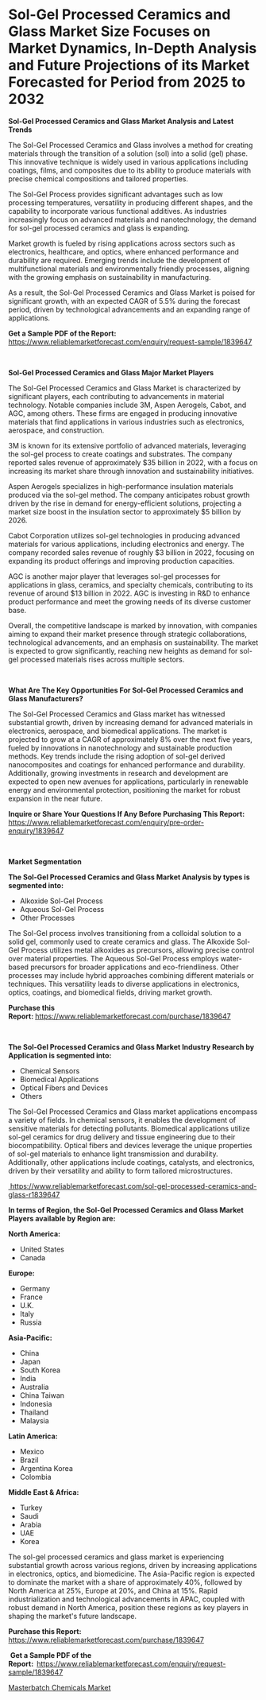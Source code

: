 <p><h1>Sol-Gel Processed Ceramics and Glass Market Size Focuses on Market Dynamics, In-Depth Analysis and Future Projections of its Market Forecasted for Period from 2025 to 2032</h1></p><p><strong>Sol-Gel Processed Ceramics and Glass Market Analysis and Latest Trends</strong></p>
<p><p>The Sol-Gel Processed Ceramics and Glass involves a method for creating materials through the transition of a solution (sol) into a solid (gel) phase. This innovative technique is widely used in various applications including coatings, films, and composites due to its ability to produce materials with precise chemical compositions and tailored properties. </p><p>The Sol-Gel Process provides significant advantages such as low processing temperatures, versatility in producing different shapes, and the capability to incorporate various functional additives. As industries increasingly focus on advanced materials and nanotechnology, the demand for sol-gel processed ceramics and glass is expanding.</p><p>Market growth is fueled by rising applications across sectors such as electronics, healthcare, and optics, where enhanced performance and durability are required. Emerging trends include the development of multifunctional materials and environmentally friendly processes, aligning with the growing emphasis on sustainability in manufacturing. </p><p>As a result, the Sol-Gel Processed Ceramics and Glass Market is poised for significant growth, with an expected CAGR of 5.5% during the forecast period, driven by technological advancements and an expanding range of applications.</p></p>
<p><strong>Get a Sample PDF of the Report:&nbsp;</strong> <a href="https://www.reliablemarketforecast.com/enquiry/request-sample/1839647?utm_campaign=1140&utm_medium=2&utm_source=Github&utm_content=ia&utm_term=03022025&utm_id=sol-gel-processed-ceramics-and-glass">https://www.reliablemarketforecast.com/enquiry/request-sample/1839647</a></p>
<p>&nbsp;</p>
<p><strong>Sol-Gel Processed Ceramics and Glass Major Market Players</strong></p>
<p><p>The Sol-Gel Processed Ceramics and Glass Market is characterized by significant players, each contributing to advancements in material technology. Notable companies include 3M, Aspen Aerogels, Cabot, and AGC, among others. These firms are engaged in producing innovative materials that find applications in various industries such as electronics, aerospace, and construction.</p><p>3M is known for its extensive portfolio of advanced materials, leveraging the sol-gel process to create coatings and substrates. The company reported sales revenue of approximately $35 billion in 2022, with a focus on increasing its market share through innovation and sustainability initiatives.</p><p>Aspen Aerogels specializes in high-performance insulation materials produced via the sol-gel method. The company anticipates robust growth driven by the rise in demand for energy-efficient solutions, projecting a market size boost in the insulation sector to approximately $5 billion by 2026.</p><p>Cabot Corporation utilizes sol-gel technologies in producing advanced materials for various applications, including electronics and energy. The company recorded sales revenue of roughly $3 billion in 2022, focusing on expanding its product offerings and improving production capacities.</p><p>AGC is another major player that leverages sol-gel processes for applications in glass, ceramics, and specialty chemicals, contributing to its revenue of around $13 billion in 2022. AGC is investing in R&D to enhance product performance and meet the growing needs of its diverse customer base.</p><p>Overall, the competitive landscape is marked by innovation, with companies aiming to expand their market presence through strategic collaborations, technological advancements, and an emphasis on sustainability. The market is expected to grow significantly, reaching new heights as demand for sol-gel processed materials rises across multiple sectors.</p></p>
<p>&nbsp;</p>
<p><strong>What Are The Key Opportunities For Sol-Gel Processed Ceramics and Glass Manufacturers?</strong></p>
<p><p>The Sol-Gel Processed Ceramics and Glass market has witnessed substantial growth, driven by increasing demand for advanced materials in electronics, aerospace, and biomedical applications. The market is projected to grow at a CAGR of approximately 8% over the next five years, fueled by innovations in nanotechnology and sustainable production methods. Key trends include the rising adoption of sol-gel derived nanocomposites and coatings for enhanced performance and durability. Additionally, growing investments in research and development are expected to open new avenues for applications, particularly in renewable energy and environmental protection, positioning the market for robust expansion in the near future.</p></p>
<p><strong>Inquire or Share Your Questions If Any Before Purchasing This Report:</strong> <a href="https://www.reliablemarketforecast.com/enquiry/pre-order-enquiry/1839647?utm_campaign=1140&utm_medium=2&utm_source=Github&utm_content=ia&utm_term=03022025&utm_id=sol-gel-processed-ceramics-and-glass">https://www.reliablemarketforecast.com/enquiry/pre-order-enquiry/1839647</a></p>
<p>&nbsp;</p>
<p><strong>Market Segmentation</strong></p>
<p><strong>The Sol-Gel Processed Ceramics and Glass Market Analysis by types is segmented into:</strong></p>
<p><ul><li>Alkoxide Sol-Gel Process</li><li>Aqueous Sol-Gel Process</li><li>Other Processes</li></ul></p>
<p><p>The Sol-Gel process involves transitioning from a colloidal solution to a solid gel, commonly used to create ceramics and glass. The Alkoxide Sol-Gel Process utilizes metal alkoxides as precursors, allowing precise control over material properties. The Aqueous Sol-Gel Process employs water-based precursors for broader applications and eco-friendliness. Other processes may include hybrid approaches combining different materials or techniques. This versatility leads to diverse applications in electronics, optics, coatings, and biomedical fields, driving market growth.</p></p>
<p><strong>Purchase this Report:&nbsp;</strong><a href="https://www.reliablemarketforecast.com/purchase/1839647?utm_campaign=1140&utm_medium=2&utm_source=Github&utm_content=ia&utm_term=03022025&utm_id=sol-gel-processed-ceramics-and-glass">https://www.reliablemarketforecast.com/purchase/1839647</a></p>
<p>&nbsp;</p>
<p><strong>The Sol-Gel Processed Ceramics and Glass Market Industry Research by Application is segmented into:</strong></p>
<p><ul><li>Chemical Sensors</li><li>Biomedical Applications</li><li>Optical Fibers and Devices</li><li>Others</li></ul></p>
<p><p>The Sol-Gel Processed Ceramics and Glass market applications encompass a variety of fields. In chemical sensors, it enables the development of sensitive materials for detecting pollutants. Biomedical applications utilize sol-gel ceramics for drug delivery and tissue engineering due to their biocompatibility. Optical fibers and devices leverage the unique properties of sol-gel materials to enhance light transmission and durability. Additionally, other applications include coatings, catalysts, and electronics, driven by their versatility and ability to form tailored microstructures.</p></p>
<p><a href="https://www.reliablemarketforecast.com/sol-gel-processed-ceramics-and-glass-r1839647?utm_campaign=1140&utm_medium=2&utm_source=Github&utm_content=ia&utm_term=03022025&utm_id=sol-gel-processed-ceramics-and-glass">&nbsp;https://www.reliablemarketforecast.com/sol-gel-processed-ceramics-and-glass-r1839647</a></p>
<p><strong>In terms of Region, the Sol-Gel Processed Ceramics and Glass Market Players available by Region are:</strong></p>
<p>
    <p> <strong> North America: </strong>
        <ul>
            <li>United States</li>
            <li>Canada</li>
        </ul>
        </p> 
    <p> <strong> Europe: </strong>
        <ul>
            <li>Germany</li>
            <li>France</li>
            <li>U.K.</li>
            <li>Italy</li>
            <li>Russia</li>
        </ul>
        </p> 
    <p> <strong> Asia-Pacific: </strong>
        <ul>
            <li>China</li>
            <li>Japan</li>
            <li>South Korea</li>
            <li>India</li>
            <li>Australia</li>
            <li>China Taiwan</li>
            <li>Indonesia</li>
            <li>Thailand</li>
            <li>Malaysia</li>
        </ul>
        </p> 
    <p> <strong> Latin America: </strong>
        <ul>
            <li>Mexico</li>
            <li>Brazil</li>
            <li>Argentina Korea</li>
            <li>Colombia</li>
        </ul>
        </p> 
    <p> <strong> Middle East & Africa: </strong>
        <ul>
            <li>Turkey</li>
            <li>Saudi</li>
            <li>Arabia</li>
            <li>UAE</li>
            <li>Korea</li>
        </ul>
    </p>
    </p>
<p><p>The sol-gel processed ceramics and glass market is experiencing substantial growth across various regions, driven by increasing applications in electronics, optics, and biomedicine. The Asia-Pacific region is expected to dominate the market with a share of approximately 40%, followed by North America at 25%, Europe at 20%, and China at 15%. Rapid industrialization and technological advancements in APAC, coupled with robust demand in North America, position these regions as key players in shaping the market's future landscape.</p></p>
<p><strong>Purchase this Report: </strong><a href="https://www.reliablemarketforecast.com/purchase/1839647?utm_campaign=1140&utm_medium=2&utm_source=Github&utm_content=ia&utm_term=03022025&utm_id=sol-gel-processed-ceramics-and-glass">https://www.reliablemarketforecast.com/purchase/1839647</a></p>
<p>&nbsp;<strong>Get a Sample PDF of the Report:&nbsp;&nbsp;</strong><a href="https://www.reliablemarketforecast.com/enquiry/request-sample/1839647?utm_campaign=1140&utm_medium=2&utm_source=Github&utm_content=ia&utm_term=03022025&utm_id=sol-gel-processed-ceramics-and-glass">https://www.reliablemarketforecast.com/enquiry/request-sample/1839647</a></p>
<p><strong></strong></p>
<p><p><a href="https://github.com/AKSHATREPORTPRIME/Market-Research-Report-List-7/blob/main/masterbatch-chemicals-market.md?utm_campaign=1140&utm_medium=2&utm_source=Github&utm_content=ia&utm_term=03022025&utm_id=sol-gel-processed-ceramics-and-glass">Masterbatch Chemicals Market</a></p></p>